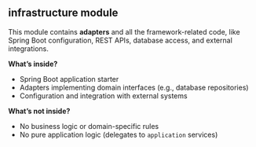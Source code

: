 ## infrastructure module

This module contains **adapters** and all the framework-related code, like Spring Boot configuration, REST APIs, database access, and external integrations.  

**What’s inside?**
- Spring Boot application starter
- Adapters implementing domain interfaces (e.g., database repositories)
- Configuration and integration with external systems

**What’s not inside?**
- No business logic or domain-specific rules
- No pure application logic (delegates to `application` services)
